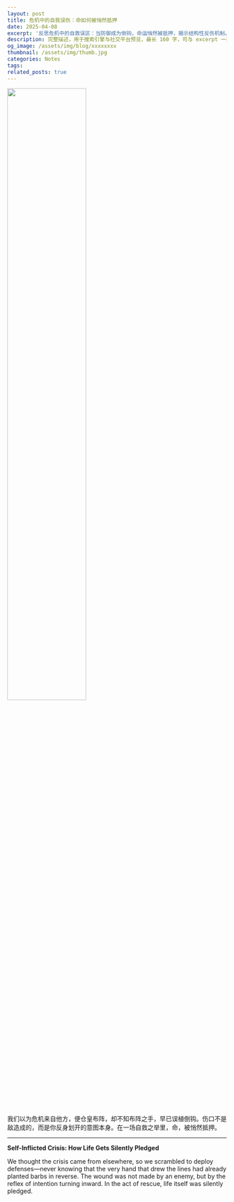 ```yaml
---
layout: post
title: 危机中的自我误伤：命如何被悄然抵押
date: 2025-04-08
excerpt: '反思危机中的自救误区：当防御成为倒钩，命运悄然被抵押，揭示结构性反伤机制。A reflection on how crisis responses turn into barbed defenses, silently pledging life and exposing the paradox of self-harm within self-preservation.'
description: 完整描述，用于搜索引擎与社交平台预览，最长 160 字，可与 excerpt 一致
og_image: /assets/img/blog/xxxxxxxx
thumbnail: /assets/img/thumb.jpg
categories: Notes
tags: 
related_posts: true
---
```


<img src="{{ '/assets/img/blog/xxxxxxxx' | relative_url }}" style="width:60%;">

我们以为危机来自他方，便仓皇布阵，却不知布阵之手，早已误植倒钩。伤口不是敌造成的，而是你反身划开的意图本身。在一场自救之举里，命，被悄然抵押。

---

**Self-Inflicted Crisis: How Life Gets Silently Pledged**

We thought the crisis came from elsewhere, so we scrambled to deploy defenses—never knowing that the very hand that drew the lines had already planted barbs in reverse. The wound was not made by an enemy, but by the reflex of intention turning inward. In the act of rescue, life itself was silently pledged.